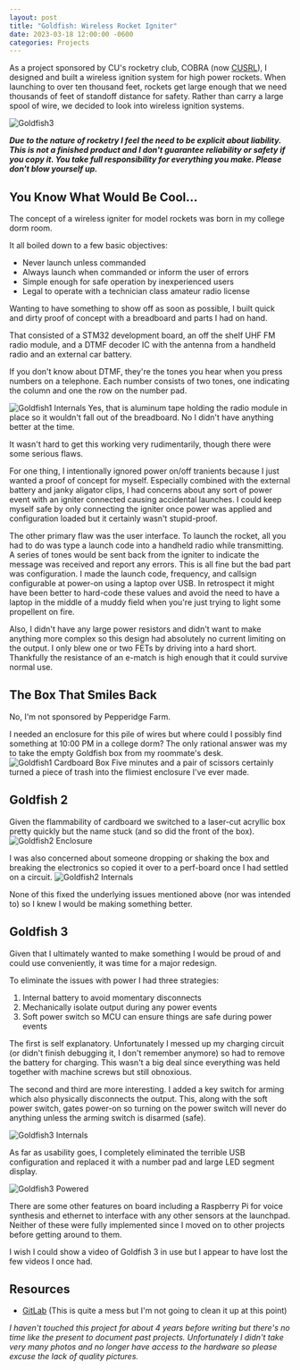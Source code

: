 ```yaml
---
layout: post
title: "Goldfish: Wireless Rocket Igniter"
date: 2023-03-18 12:00:00 -0600
categories: Projects
---
```


As a project sponsored by CU's rocketry club, COBRA (now [CUSRL](https://cusrl.com/)), I designed and built a wireless ignition system for high power rockets. When launching to over ten thousand feet, rockets get large enough that we need thousands of feet of standoff distance for safety. Rather than carry a large spool of wire, we decided to look into wireless ignition systems.

![Goldfish3]({{base-url}}/assets/goldfish3/goldfish3_assembled.jpg)

<!--more-->

***Due to the nature of rocketry I feel the need to be explicit about liability. This is not a finished product and I don't guarantee reliability or safety if you copy it. You take full responsibility for everything you make. Please don't blow yourself up.***

## You Know What Would Be Cool...
The concept of a wireless igniter for model rockets was born in my college dorm room.

It all boiled down to a few basic objectives:
- Never launch unless commanded
- Always launch when commanded or inform the user of errors
- Simple enough for safe operation by inexperienced users
- Legal to operate with a technician class amateur radio license

Wanting to have something to show off as soon as possible, I built quick and dirty proof of concept with a breadboard and parts I had on hand.

That consisted of a STM32 development board, an off the shelf UHF FM radio module, and a DTMF decoder IC with the antenna from a handheld radio and an external car battery.

If you don't know about DTMF, they're the tones you hear when you press numbers on a telephone. Each number consists of two tones, one indicating the column and one the row on the number pad.

![Goldfish1 Internals]({{base-url}}/assets/goldfish3/goldfish1_breadboard.jpg)
Yes, that is aluminum tape holding the radio module in place so it wouldn't fall out of the breadboard. No I didn't have anything better at the time.

It wasn't hard to get this working very rudimentarily, though there were some serious flaws.

For one thing, I intentionally ignored power on/off tranients because I just wanted a proof of concept for myself.
Especially combined with the external battery and janky aligator clips, I had concerns about any sort of power event with an igniter connected causing accidental launches. I could keep myself safe by only connecting the igniter once power was applied and configuration loaded but it certainly wasn't stupid-proof.

The other primary flaw was the user interface.
To launch the rocket, all you had to do was type a launch code into a handheld radio while transmitting.
A series of tones would be sent back from the igniter to indicate the message was received and report any errors.
This is all fine but the bad part was configuration.
I made the launch code, frequency, and callsign configurable at power-on using a laptop over USB.
In retrospect it might have been better to hard-code these values and avoid the need to have a laptop in the middle of a muddy field when you're just trying to light some propellent on fire.
<!-- ![Baofeng UV-5R]({{base-url}}/assets/goldfish3/uv-5r.jpg) -->

Also, I didn't have any large power resistors and didn't want to make anything more complex so this design had absolutely no current limiting on the output.
I only blew one or two FETs by driving into a hard short. Thankfully the resistance of an e-match is high enough that it could survive normal use.

## The Box That Smiles Back
No, I'm not sponsored by Pepperidge Farm.

I needed an enclosure for this pile of wires but where could I possibly find something at 10:00 PM in a college dorm?
The only rational answer was my to take the empty Goldfish box from my roommate's desk.
![Goldfish1 Cardboard Box]({{base-url}}/assets/goldfish3/goldfish1_cardboard.jpg)
Five minutes and a pair of scissors certainly turned a piece of trash into the flimiest enclosure I've ever made.

## Goldfish 2
Given the flammability of cardboard we switched to a laser-cut acryllic box pretty quickly but the name stuck (and so did the front of the box).
![Goldfish2 Enclosure]({{base-url}}/assets/goldfish3/goldfish2_complete.jpg)

I was also concerned about someone dropping or shaking the box and breaking the electronics so copied it over to a perf-board once I had settled on a circuit.
![Goldfish2 Internals]({{base-url}}/assets/goldfish3/goldfish2_guts.jpg)

None of this fixed the underlying issues mentioned above (nor was intended to) so I knew I would be making something better.

## Goldfish 3
Given that I ultimately wanted to make something I would be proud of and could use conveniently, it was time for a major redesign.

To eliminate the issues with power I had three strategies:
1. Internal battery to avoid momentary disconnects
1. Mechanically isolate output during any power events
1. Soft power switch so MCU can ensure things are safe during power events

The first is self explanatory. Unfortunately I messed up my charging circuit (or didn't finish debugging it, I don't remember anymore) so had to remove the battery for charging. This wasn't a big deal since everything was held together with machine screws but still obnoxious.

The second and third are more interesting. I added a key switch for arming which also physically disconnects the output. This, along with the soft power switch, gates power-on so turning on the power switch will never do anything unless the arming switch is disarmed (safe).

![Goldfish3 Internals]({{base-url}}/assets/goldfish3/goldfish3_reflow.jpg)

As far as usability goes, I completely eliminated the terrible USB configuration and replaced it with a number pad and large LED segment display.

![Goldfish3 Powered]({{base-url}}/assets/goldfish3/goldfish3_powered.jpg)

There are some other features on board including a Raspberry Pi for voice synthesis and ethernet to interface with any other sensors at the launchpad.
Neither of these were fully implemented since I moved on to other projects before getting around to them.

I wish I could show a video of Goldfish 3 in use but I appear to have lost the few videos I once had.


## Resources
- [GitLab](https://gitlab.com/brendanhaines/goldfish) (This is quite a mess but I'm not going to clean it up at this point)

*I haven't touched this project for about 4 years before writing but there's no time like the present to document past projects. Unfortunately I didn't take very many photos and no longer have access to the hardware so please excuse the lack of quality pictures.*